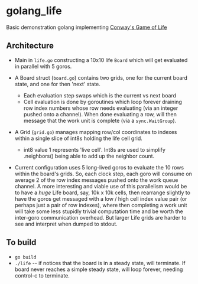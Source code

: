 # golang_life
Basic demonstration golang implementing [Conway's Game of Life](https://en.wikipedia.org/wiki/Conway%27s_Game_of_Life)


## Architecture
* Main in `life.go` constructing a 10x10 life `Board` which will get evaluated in parallel with 5 goros.
* A Board struct (`board.go`) contains two grids, one for the current board state, and one for then 'next' state.
  - Each evaluation step swaps which is the current vs next board
  - Cell evaluation is done by goroutines which loop forever draining row index numbers whose row needs evaluating (via an integer pushed onto a channel). When done evaluating a row, will then message that the work unit is complete (via a `sync.WaitGroup`).
* A Grid (`grid.go`) manages mapping row/col coordinates to indexes within a single slice of int8s holding the life cell grid.
  - int8 value 1 represents 'live cell'. Int8s are used to simplify .neighbors() being able to add up the neighbor count.

* Current configuration uses 5 long-lived goros to evaluate the 10 rows within the board's grids. So, each clock step, each
goro will consume on average 2 of the row index messages pushed onto the work queue channel. A more interesting and viable use of this parallelism would be to have a _huge_ Life board, say, 10k x 10k cells, then rearrange slightly to have the goros get messaged with a low / high cell index value pair (or perhaps just a pair of row indexes), where then completing a work unit will take some less stupidly trivial computation time and be worth the inter-goro communication overhead. But larger Life grids are harder to see and interpret when dumped to stdout.

## To build
* `go build`
* `./life`
  -- if notices that the board is in a steady state, will terminate. If board never reaches a simple steady state, will loop forever, needing control-c to terminate.




